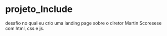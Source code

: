 # projeto_Include
desafio no qual eu crio uma landing page sobre o diretor Martin Scoresese com html, css e js.
